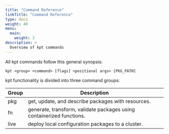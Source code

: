```yaml
---
title: "Command Reference"
linkTitle: "Command Reference"
type: docs
weight: 40
menu:
  main:
    weight: 3
description: >
  Overview of kpt commands
---
```


<!--mdtogo:Short
    Overview of kpt commands
-->

<!--mdtogo:Long-->

All kpt commands follow this general synopsis:

```
kpt <group> <command> [flags] <positional args> [PKG_PATH]
```

kpt functionality is divided into three command groups:

| Group   | Description                                                             |
| --------| ------------------------------------------------------------------------|
| pkg     | get, update, and describe packages with resources.                      |
| fn      | generate, transform, validate packages using containerized functions.   |
| live    | deploy local configuration packages to a cluster.                       |



<!--mdtogo-->
